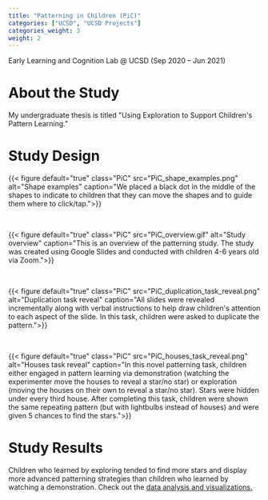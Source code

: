 ```yaml
---
title: "Patterning in Children (PiC)"
categories: ["UCSD", "UCSD Projects"]
categories_weight: 3
weight: 2
---
```

Early Learning and Cognition Lab @ UCSD (Sep 2020 – Jun 2021)

# About the Study
My undergraduate thesis is titled "Using Exploration to Support Children's Pattern Learning."

# Study Design
{{< figure default="true" class="PiC" src="PiC_shape_examples.png" alt="Shape examples" caption="We placed a black dot in the middle of the shapes to indicate to children that they can move the shapes and to guide them where to click/tap.">}}

<br>

{{< figure default="true" class="PiC" src="PiC_overview.gif" alt="Study overview" caption="This is an overview of the patterning study. The study was created using Google Slides and conducted with children 4-6 years old via Zoom.">}}

<br>

{{< figure default="true" class="PiC" src="PiC_duplication_task_reveal.png" alt="Duplication task reveal" caption="All slides were revealed incrementally along with verbal instructions to help draw children's attention to each aspect of the slide. In this task, children were asked to duplicate the pattern.">}}

<br>

{{< figure default="true" class="PiC" src="PiC_houses_task_reveal.png" alt="Houses task reveal" caption="In this novel patterning task, children either engaged in pattern learning via demonstration (watching the experimenter move the houses to reveal a star/no star) or exploration (moving the houses on their own to reveal a star/no star). Stars were hidden under every third house. After completing this task, children were shown the same repeating pattern (but with lightbulbs instead of houses) and were given 5 chances to find the stars.">}}

# Study Results
Children who learned by exploring tended to find more stars and display more advanced patterning strategies than children who learned by watching a demonstration. Check out the [data analysis and visualizations.](https://github.com/vyleung/PiC/blob/main/pic_visualizations_VL.ipynb)